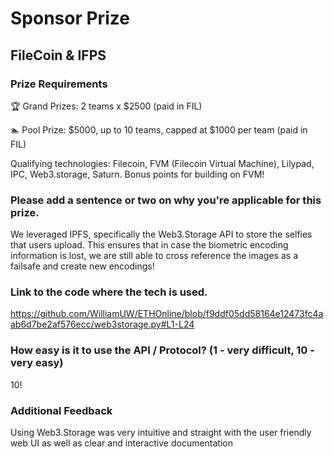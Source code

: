 # Sponsor Prize

## FileCoin & IFPS

### Prize Requirements

🏆 Grand Prizes: 2 teams x $2500 (paid in FIL)

🏊 Pool Prize: $5000, up to 10 teams, capped at $1000 per team (paid in FIL)

Qualifying technologies: Filecoin, FVM (Filecoin Virtual Machine), Lilypad, IPC, Web3.storage, Saturn. Bonus points for building on FVM!

### Please add a sentence or two on why you're applicable for this prize.

We leveraged IPFS, specifically the Web3.Storage API to store the selfies that users upload. This ensures that in case the biometric encoding information is lost, we are still able to cross reference the images as a failsafe and create new encodings! 

### Link to the code where the tech is used.

https://github.com/WilliamUW/ETHOnline/blob/f9ddf05dd58164e12473fc4aab6d7be2af576ecc/web3storage.py#L1-L24

### How easy is it to use the API / Protocol? (1 - very difficult, 10 - very easy)

10!

### Additional Feedback

Using Web3.Storage was very intuitive and straight with the user friendly web UI as well as clear and interactive documentation
